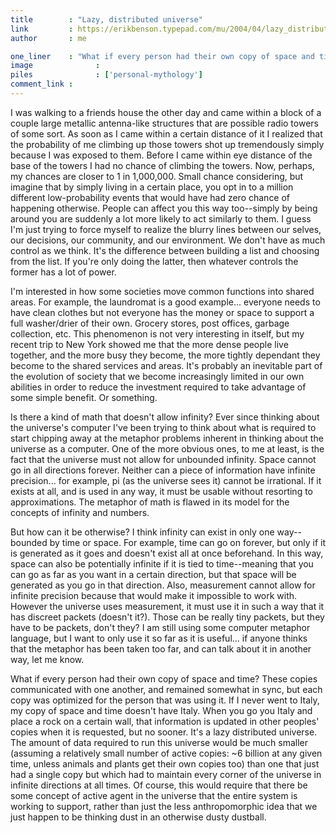 ```yaml
---
title        : "Lazy, distributed universe"
link         : https://erikbenson.typepad.com/mu/2004/04/lazy_distribute.html
author       : me

one_liner    : "What if every person had their own copy of space and time?"
image			   : 
piles			   : ['personal-mythology']
comment_link : 
---
```


I was walking to a friends house the other day and came within a block of a couple large metallic antenna-like structures that are possible radio towers of some sort. As soon as I came within a certain distance of it I realized that the probability of me climbing up those towers shot up tremendously simply because I was exposed to them. Before I came within eye distance of the base of the towers I had no chance of climbing the towers. Now, perhaps, my chances are closer to 1 in 1,000,000. Small chance considering, but imagine that by simply living in a certain place, you opt in to a million different low-probability events that would have had zero chance of happening otherwise. People can affect you this way too--simply by being around you are suddenly a lot more likely to act similarly to them. I guess I'm just trying to force myself to realize the blurry lines between our selves, our decisions, our community, and our environment. We don't have as much control as we think. It's the difference between building a list and choosing from the list. If you're only doing the latter, then whatever controls the former has a lot of power.

I'm interested in how some societies move common functions into shared areas. For example, the laundromat is a good example... everyone needs to have clean clothes but not everyone has the money or space to support a full washer/drier of their own. Grocery stores, post offices, garbage collection, etc. This phenomenon is not very interesting in itself, but my recent trip to New York showed me that the more dense people live together, and the more busy they become, the more tightly dependant they become to the shared services and areas. It's probably an inevitable part of the evolution of society that we become increasingly limited in our own abilities in order to reduce the investment required to take advantage of some simple benefit. Or something.

Is there a kind of math that doesn't allow infinity? Ever since thinking about the universe's computer I've been trying to think about what is required to start chipping away at the metaphor problems inherent in thinking about the universe as a computer. One of the more obvious ones, to me at least, is the fact that the universe must not allow for unbounded infinity. Space cannot go in all directions forever. Neither can a piece of information have infinite precision... for example, pi (as the universe sees it) cannot be irrational. If it exists at all, and is used in any way, it must be usable without resorting to approximations. The metaphor of math is flawed in its model for the concepts of infinity and numbers.

But how can it be otherwise? I think infinity can exist in only one way--bounded by time or space. For example, time can go on forever, but only if it is generated as it goes and doesn't exist all at once beforehand. In this way, space can also be potentially infinite if it is tied to time--meaning that you can go as far as you want in a certain direction, but that space will be generated as you go in that direction. Also, measurement cannot allow for infinite precision because that would make it impossible to work with. However the universe uses measurement, it must use it in such a way that it has discreet packets (doesn't it?). Those can be really tiny packets, but they have to be packets, don't they? I am still using some computer metaphor language, but I want to only use it so far as it is useful... if anyone thinks that the metaphor has been taken too far, and can talk about it in another way, let me know.

What if every person had their own copy of space and time? These copies communicated with one another, and remained somewhat in sync, but each copy was optimized for the person that was using it. If I never went to Italy, my copy of space and time doesn't have Italy. When you go you Italy and place a rock on a certain wall, that information is updated in other peoples' copies when it is requested, but no sooner. It's a lazy distributed universe. The amount of data required to run this universe would be much smaller (assuming a relatively small number of active copies: ~6 billion at any given time, unless animals and plants get their own copies too) than one that just had a single copy but which had to maintain every corner of the universe in infinite directions at all times. Of course, this would require that there be some concept of active agent in the universe that the entire system is working to support, rather than just the less anthropomorphic idea that we just happen to be thinking dust in an otherwise dusty dustball.